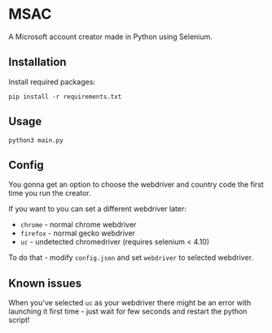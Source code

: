 # MSAC

A Microsoft account creator made in Python using Selenium.

## Installation
Install required packages:

`pip install -r requirements.txt`

## Usage
`python3 main.py`

## Config
You gonna get an option to choose the webdriver and country code the first time you run the creator. 

If you want to you can set a different webdriver later: 
 - `chrome` - normal chrome webdriver
 - `firefox` - normal gecko webdriver
 - `uc` - undetected chromedriver (requires selenium < 4.10)

To do that - modify `config.json` and set `webdriver` to selected webdriver.

## Known issues
When you've selected `uc` as your webdriver there might be an error with launching it first time - 
just wait for few seconds and restart the python script!
